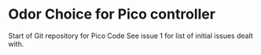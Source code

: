 # Odor Choice for Pico controller
Start of Git repository for Pico Code
See issue 1 for list of initial issues dealt with.
